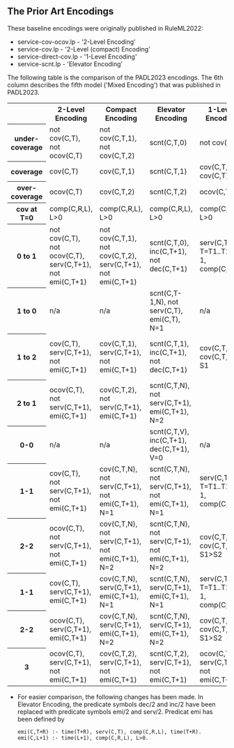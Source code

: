 ## The Prior Art Encodings

These baseline encodings were originally published in RuleML2022:

- service-cov-ocov.lp  -  '2-Level Encoding' 
- service-cov.lp  - '2-Level (compact) Encoding' 
- service-direct-cov.lp - '1-Level Encoding' 
- service-scnt.lp - 'Elevator Encoding' 

The following table is the comparison of the PADL2023 encodings.   The 6th column describes the fifth model ('Mixed Encoding') that was published in PADL2023.

<table>
  <tr>
    <th></th>
    <th>2-Level Encoding</th>
    <th>Compact Encoding</th>
    <th>Elevator Encoding</th>
    <th>1-Level Encoding</th>
    <th>Mixed Encoding</th>
  </tr>
  <tr>
    <th>under-coverage</th>
    <td>not cov(C,T), not ocov(C,T)</td>
    <td>not cov(C,T,1), not cov(C,T,2)</td>
    <td>scnt(C,T,0)</td>
    <td>not cov(C,T)</td>
    <td>not cov(C,T)</td>
  </tr>
  <tr>
    <th>coverage</th>
    <td>cov(C,T)</td>
    <td>cov(C,T,1)</td>
    <td>scnt(C,T,1)</td>
    <td>cov(C,T,S), cov(C,T)</td>
    <td>cov(C,T,S), cov(C,T)</td>
  </tr>
    <tr>
    <th>over-coverage</th>
    <td>ocov(C,T)</td>
    <td>cov(C,T,2)</td>
    <td>scnt(C,T,2)</td>
    <td>ocov(C,T)</td>
    <td>ocov(C,T)</td>
  </tr>
    <tr>
    <th>cov at T=0</th>
    <td>comp(C,R,L), L>0</td>
    <td>comp(C,R,L), L>0</td>
    <td>comp(C,R,L), L>0</td>
    <td>comp(C,R,L), L>0</td>
    <td>comp(C,R,L), L>0</td>
  </tr>
    <tr>
    <th>0 to 1</th>
    <td>not cov(C,T), not ocov(C,T), serv(C,T+1), not emi(C,T+1)</td>
    <td>not cov(C,T,1), not cov(C,T,2), serv(C,T+1), not emi(C,T+1)</td>
    <td>scnt(C,T,0), inc(C,T+1), not dec(C,T+1)</td>
    <td>serv(C,T1), T=T1..T1+R-1, comp(C,R,_)</td>
    <td>serv(C,T1), T=T1..T1+R-1, comp(C,R,_)</td>
  </tr>
    <tr>
    <th>1 to 0</th>
    <td>n/a</td>
    <td>n/a</td>
    <td>scnt(C,T-1,N), not serv(C,T), emi(C,T), N=1</td>
    <td>n/a</td>
    <td>n/a</td>
  </tr>
    <tr>
    <th>1 to 2</th>
    <td>cov(C,T), serv(C,T+1), not emi(C,T+1)</td>
    <td>cov(C,T,1), serv(C,T+1), not emi(C,T+1)</td>
    <td>scnt(C,T,1), inc(C,T+1), not dec(C,T+1)</td>
    <td>cov(C,T,S1), cov(C,T,S2), S1<S2</td>
    <td>cov(C,T), not ocov(C,T), serv(C,T+1), not emi(C,T+1)</td>
  </tr>
    <tr>
    <th>2 to 1</th>
    <td>ocov(C,T), not serv(C,T+1), emi(C,T+1)</td>
    <td>cov(C,T,2), not serv(C,T+1), emi(C,T+1)</td>
    <td>scnt(C,T,N), not serv(C,T+1), emi(C,T+1), N=2</td>
    <td></td>
    <td></td>
  </tr>
    <tr>
    <th>0-0</th>
    <td>n/a</td>
    <td>n/a</td>
    <td>scnt(C,T,V), inc(C,T+1), dec(C,T+1), V=0</td>
    <td>n/a</td>
    <td>n/a</td>
  </tr>
    <tr>
    <th>1-1</th>
    <td>cov(C,T), not serv(C,T+1), not emi(C,T+1)</td>
    <td>cov(C,T,N), not serv(C,T+1), not emi(C,T+1), N=1</td>
    <td>scnt(C,T,N), not serv(C,T+1), not emi(C,T+1), N=1</td>
    <td>serv(C,T1), T=T1..T1+R-1, comp(C,R,_)</td>
    <td>serv(C,T1), T=T1..T1+R-1, comp(C,R,_)</td>
  </tr>
    <tr>
    <th>2-2</th>
    <td>ocov(C,T), not serv(C,T+1), not emi(C,T+1)</td>
    <td>cov(C,T,N), not serv(C,T+1), not emi(C,T+1), N=2</td>
    <td>scnt(C,T,N), not serv(C,T+1), not emi(C,T+1), N=2</td>
    <td>cov(C,T,S1), cov(C,T,S2), S1>S2</td>
    <td>ocov(C,T), not serv(C,T+1), not emi(C,T+1)</td>
  </tr>
    <tr>
    <th>1-1</th>
    <td>cov(C,T), serv(C,T+1), emi(C,T+1)</td>
    <td>cov(C,T,N), serv(C,T+1), emi(C,T+1), N=1</td>
    <td>scnt(C,T,N), serv(C,T+1), emi(C,T+1), N=1</td>
    <td>serv(C,T1), T=T1..T1+R-1, comp(C,R,_)</td>
    <td>serv(C,T1), T=T1..T1+R-1, comp(C,R,_)</td>
  </tr>
    <tr>
    <th>2-2</th>
    <td>ocov(C,T), serv(C,T+1), emi(C,T+1)</td>
    <td>cov(C,T,N), serv(C,T+1), emi(C,T+1), N=2</td>
    <td>scnt(C,T,N), serv(C,T+1), emi(C,T+1), N=2</td>
    <td>cov(C,T,S1), cov(C,T,S2), S1>S2</td>
    <td>ocov(C,T), serv(C,T+1), emi(C,T+1)</td>
  </tr>
    <tr>
    <th>3</th>
    <td>ocov(C,T), serv(C,T+1), not emi(C,T+1)</td>
    <td>cov(C,T,2), serv(C,T+1), not emi(C,T+1)</td>
    <td>scnt(C,T,2), serv(C,T+1), not emi(C,T+1)</td>
    <td>ocov(C,T), serv(C,T+1), not emi(C,T+1)</td>
    <td>ocov(C,T), serv(C,T+1), not emi(C,T+1)</td>
  </tr>
</table>

* For easier comparison, the following changes has been made.  In Elevator Encoding, the predicate symbols dec/2 and inc/2 have been replaced with predicate symbols emi/2 and serv/2.  Predicat emi has been defined by

  ```
  emi(C,T+R) :- time(T+R), serv(C,T), comp(C,R,L), time(T+R).
  emi(C,L+1) :- time(L+1), comp(C,R,L), L>0. 
  ```

